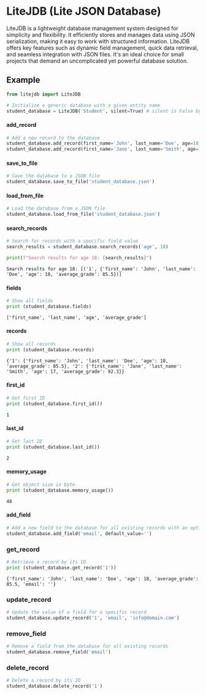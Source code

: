 # LiteJDB (Lite JSON Database)
LiteJDB is a lightweight database management system designed for simplicity and
flexibility. It efficiently stores and manages data using JSON serialization, 
making it easy to work with structured information. LiteJDB offers key features
such as dynamic field management, quick data retrieval, and seamless integration
with JSON files. It's an ideal choice for small projects that demand an
uncomplicated yet powerful database solution.

## Example

```python
from litejdb import LiteJDB

# Initialize a generic database with a given entity name
student_database = LiteJDB('Student', silent=True) # silent is False by default
```

#### add_record
```python
# Add a new record to the database
student_database.add_record(first_name='John', last_name='Doe', age=18, average_grade=85.5)
student_database.add_record(first_name='Jane', last_name='Smith', age=17, average_grade=92.3)
```

#### save_to_file
```python
# Save the database to a JSON file
student_database.save_to_file('student_database.json')
```

#### load_from_file
```python
# Load the database from a JSON file
student_database.load_from_file('student_database.json')
```

#### search_records
```python
# Search for records with a specific field value
search_results = student_database.search_records('age', 18)

print(f"Search results for age 18: {search_results}")
```
`Search results for age 18: [('1', {'first_name': 'John', 'last_name': 'Doe', 'age': 18, 'average_grade': 85.5})]`


#### fields
```python
# Show all fields
print (student_database.fields)
```
`['first_name', 'last_name', 'age', 'average_grade']`

#### records
```python
# Show all records
print (student_database.records)
```
`{'1': {'first_name': 'John', 'last_name': 'Doe', 'age': 18, 'average_grade': 85.5}, '2': {'first_name': 'Jane', 'last_name': 'Smith', 'age': 17, 'average_grade': 92.3}}`


#### first_id
```python
# Get first ID
print (student_database.first_id())
```
`1`

#### last_id
```python
# Get last ID
print (student_database.last_id())
```
`2`

#### memory_usage
```python
# Get object size in byte
print (student_database.memory_usage())
```
`48`

#### add_field
```python
# Add a new field to the database for all existing records with an optional default value
student_database.add_field('email', default_value='')
```

### get_record
```python
# Retrieve a record by its ID
print (student_database.get_record('1'))
```
`{'first_name': 'John', 'last_name': 'Doe', 'age': 18, 'average_grade': 85.5, 'email': ''}`

### update_record
```python
# Update the value of a field for a specific record
student_database.update_record('1', 'email', 'info@domain.com')
```

### remove_field
```python
# Remove a field from the database for all existing records
student_database.remove_field('email')
```

### delete_record
```python
# Delete a record by its ID
student_database.delete_record('1')
```
